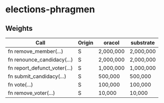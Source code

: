 # elections-phragmen

## Weights

| Call                           | Origin | oracol  | substrate |
|--------------------------------|--------|-----------|-----------|
| fn remove\_member(...)         | S      | 2,000,000 | 2,000,000 |
| fn renounce\_candidacy(...)    | S      | 2,000,000 | 2,000,000 |
| fn report\_defunct\_voter(...) | S      | 1,000,000 | 1,000,000 |
| fn submit\_candidacy(...)      | S      | 500,000   | 500,000   |
| fn vote(...)                   | S      | 100,000   | 100,000   |
| fn remove\_voter(...)          | S      | 10,000    | 10,000    |

